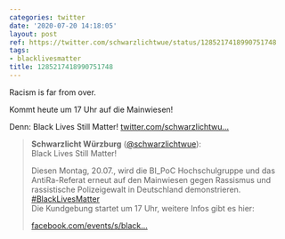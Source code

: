 ```yaml
---
categories: twitter
date: '2020-07-20 14:18:05'
layout: post
ref: https://twitter.com/schwarzlichtwue/status/1285217418990751748
tags:
- blacklivesmatter
title: 1285217418990751748
---
```

Racism is far from over.

Kommt heute um 17 Uhr auf die Mainwiesen!



Denn: Black Lives Still Matter! [twitter.com/schwarzlichtwu…](https://twitter.com/schwarzlichtwue/status/1284463559687241729)
> <b>Schwarzlicht Würzburg</b> ([@schwarzlichtwue](https://twitter.com/schwarzlichtwue)):  
>Black Lives Still Matter!  
>  
>  
>  
>Diesen Montag, 20.07., wird die BI_PoC Hochschulgruppe und das AntiRa-Referat erneut auf den Mainwiesen gegen Rassismus und rassistische Polizeigewalt in Deutschland demonstrieren. [#BlackLivesMatter](/t/blacklivesmatter)   
>Die Kundgebung startet um 17 Uhr, weitere Infos gibt es hier:  
>  
>[facebook.com/events/s/black…](https://facebook.com/events/s/black-lives-still-matter-kundg/286157886172996/?ti=icl)  


